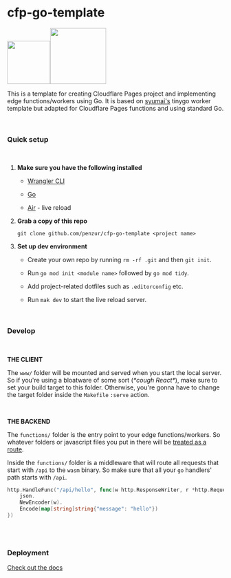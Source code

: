 # cfp-go-template

<img src="https://pages.cloudflare.com/resources/logo/logo.svg" width="100" /><img src="https://go.dev/blog/go-brand/Go-Logo/PNG/Go-Logo_Blue.png" width="130" />

This is a template for creating Cloudflare Pages project and implementing edge functions/workers using Go. It is based on [syumai's](https://github.com/syumai/worker-template-tinygo) tinygo worker template but adapted for Cloudflare Pages functions and using standard Go.

&nbsp;

### Quick setup
&nbsp; 

1. **Make sure you have the following installed**

   - [Wrangler CLI](https://developers.cloudflare.com/workers/wrangler/install-and-update/)

   - [Go](https://go.dev)

   - [Air](https://github.com/cosmtrek/air) - live reload

2. **Grab a copy of this repo**

	`git clone github.com/penzur/cfp-go-template <project name>`

3. **Set up dev environment**

	- Create your own repo by running `rm -rf .git` and then `git init`. 

   - Run `go mod init <module name>` followed by `go mod tidy`.

   - Add project-related dotfiles such as `.editorconfig` etc.

   - Run `mak dev` to start the live reload server.

&nbsp;   

### Develop
&nbsp; 

**THE CLIENT**

The `www/` folder will be mounted and served when you start the local server. So if you're using a bloatware of some sort (*\*cough React\**), make sure to set your build target to this folder. Otherwise, you're gonna have to change the target folder inside the `Makefile` `:serve` action.

&nbsp;

**THE BACKEND**

The `functions/` folder is the entry point to your edge functions/workers. So whatever folders or javascript files you put in there will be [treated as a route](https://developers.cloudflare.com/pages/platform/functions/routing/).

Inside the `functions/` folder is a middleware that will route all requests that start with `/api` to the `wasm` binary. So make sure that all your `go` handlers' path starts with `/api`.


```go
http.HandleFunc("/api/hello", func(w http.ResponseWriter, r *http.Request) {
	json.
	NewEncoder(w).
	Encode(map[string]string{"message": "hello"})
})
	
```
&nbsp;

### Deployment

[Check out the docs](https://developers.cloudflare.com/pages/get-started/)

&nbsp;

